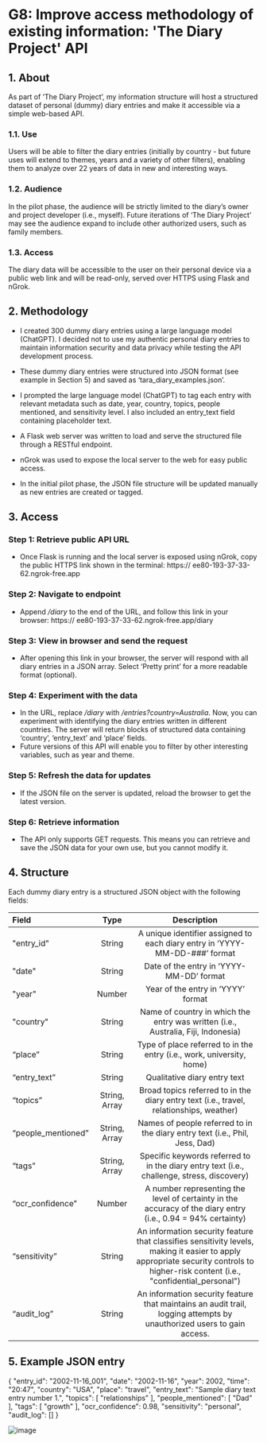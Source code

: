 # **G8: Improve access methodology of existing information: 'The Diary Project' API**

## **1. About**

As part of ‘The Diary Project’, my information structure will host a structured dataset of personal (dummy) diary entries and make it accessible via a simple web-based API. 

### **1.1. Use** 

Users will be able to filter the diary entries (initially by country - but future uses will extend to themes, years and a variety of other filters), enabling them to analyze over 22 years of data in new and interesting ways.

### **1.2. Audience**

In the pilot phase, the audience will be strictly limited to the diary’s owner and project developer (i.e., myself). Future iterations of ‘The Diary Project’ may see the audience expand to include other authorized users, such as family members.
 
### **1.3. Access**

The diary data will be accessible to the user on their personal device via a public web link and will be read-only, served over HTTPS using Flask and nGrok.

## **2. Methodology**

-	I created 300 dummy diary entries using a large language model (ChatGPT). I decided not to use my authentic personal diary entries to maintain information security and data privacy while testing the API development process.

-	These dummy diary entries were structured into JSON format (see example in Section 5) and saved as ‘tara_diary_examples.json’.

-	I prompted the large language model (ChatGPT) to tag each entry with relevant metadata such as date, year, country, topics, people mentioned, and sensitivity level. I also included an entry_text field containing placeholder text. 

-	A Flask web server was written to load and serve the structured file through a RESTful endpoint.

-	nGrok was used to expose the local server to the web for easy public access.

-	In the initial pilot phase, the JSON file structure will be updated manually as new entries are created or tagged.

## **3. Access**


### **Step 1: Retrieve public API URL**

-	Once Flask is running and the local server is exposed using nGrok, copy the public HTTPS link shown in the terminal: https:// ee80-193-37-33-62.ngrok-free.app

### **Step 2: Navigate to endpoint**

-	Append */diary* to the end of the URL, and follow this link in your browser: https:// ee80-193-37-33-62.ngrok-free.app/diary

### **Step 3: View in browser and send the request**

-	After opening this link in your browser, the server will respond with all diary entries in a JSON array. Select ‘Pretty print’ for a more readable format (optional).

### **Step 4: Experiment with the data**

-	In the URL, replace */diary* with */entries?country=Australia*. Now, you can experiment with identifying the diary entries written in different countries. The server will return blocks of structured data containing ‘country’, ‘entry_text’ and ‘place’ fields.
-	Future versions of this API will enable you to filter by other interesting variables, such as year and theme.

### **Step 5: Refresh the data for updates**

-	If the JSON file on the server is updated, reload the browser to get the latest version.

### **Step 6: Retrieve information**

-	The API only supports GET requests. This means you can retrieve and save the JSON data for your own use, but you cannot modify it.

## **4. Structure**

Each dummy diary entry is a structured JSON object with the following fields:

| **Field** | **Type** | **Description** |
| :----------- | :----------: | :---------------------: |
| "entry_id" | String | A unique identifier assigned to each diary entry in ‘YYYY-MM-DD-###’ format |
| "date"      | String | Date of the entry in ‘YYYY-MM-DD’ format |
| "year"      | Number | Year of the entry in ‘YYYY’ format |
| "country" | String | Name of country in which the entry was written (i.e., Australia, Fiji, Indonesia) |
| “place” |  String | Type of place referred to in the entry (i.e., work, university, home) |
| “entry_text”|  String | Qualitative diary entry text |
| “topics” |  String, Array | Broad topics referred to in the diary entry text (i.e., travel, relationships, weather) |
| “people_mentioned” | String, Array | Names of people referred to in the diary entry text (i.e., Phil, Jess, Dad) |
| “tags” | String, Array | Specific keywords referred to in the diary entry text (i.e., challenge, stress, discovery) |
| “ocr_confidence” | Number | A number representing the level of certainty in the accuracy of the diary entry (i.e., 0.94 = 94% certainty) |
| “sensitivity” | String | An information security feature that classifies sensitivity levels, making it easier to apply appropriate security controls to higher-risk content (i.e., "confidential_personal") |
| “audit_log” | String | An information security feature that maintains an audit trail, logging attempts by unauthorized users to gain access. |


## **5. Example JSON entry**


{
    "entry_id": "2002-11-16_001",
    "date": "2002-11-16",
    "year": 2002,
    "time": "20:47",
    "country": "USA",
    "place": "travel",
    "entry_text": "Sample diary text entry number 1.",
    "topics": [
        "relationships"
    ],
    "people_mentioned": [
        "Dad"
    ],
    "tags": [
        "growth"
    ],
    "ocr_confidence": 0.98,
    "sensitivity": "personal",
    "audit_log": []
}

![image](https://github.com/user-attachments/assets/e01fb91b-f591-428d-ab5a-6eeb13b95b09)
